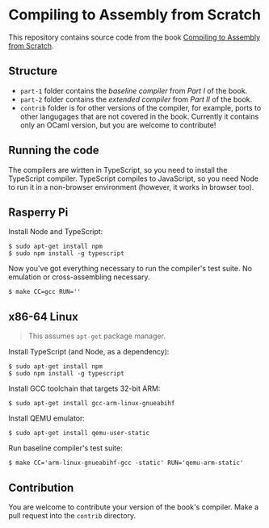 # Compiling to Assembly from Scratch

This repository contains source code from the book [Compiling to Assembly from Scratch](https://keleshev.com/compiling-to-assembly-from-scratch-the-book).

## Structure

* `part-1` folder contains the *baseline compiler* from *Part I* of the book.
* `part-2` folder contains the *extended compiler* from *Part II* of the book.
* `contrib` folder is for other versions of the compiler, for example, ports to other langugages that are not covered in the book. Currently it contains only an OCaml version, but you are welcome to contribute!



## Running the code

The compilers are wirtten in TypeScript, so you need to install the TypeScript compiler.
TypeScript compiles to JavaScript, so you need Node to run it in a non-browser environment (however, it works in browser too).


## Rasperry Pi

Install Node and TypeScript:

    $ sudo apt-get install npm
    $ sudo npm install -g typescript


Now you've got everything necessary to run the compiler's test suite.
No emulation or cross-assembling necessary.


    $ make CC=gcc RUN=''


## x86-64 Linux

> This assumes `apt-get` package manager.

Install TypeScript (and Node, as a dependency):

    $ sudo apt-get install npm
    $ sudo npm install -g typescript

Install GCC toolchain that targets 32-bit ARM:

    $ sudo apt-get install gcc-arm-linux-gnueabihf

Install QEMU emulator:

    $ sudo apt-get install qemu-user-static

Run baseline compiler's test suite:

    $ make CC='arm-linux-gnueabihf-gcc -static' RUN='qemu-arm-static'




<!-- TODO

## macOS on Intel

Insall [Homebrew package manager](https://brew.sh/).

Install TypeScript (and Node, as a dependency):

    $ brew install typescript

Install GCC toolchain that targets 32-bit ARM:

    $ brew cask instal gcc-arm-embedded
    $ brew install arm-linux-gnueabihf-binutils


-->


## Contribution

You are welcome to contribute your version of the book's compiler.
Make a pull request into the `contrib` directory.
